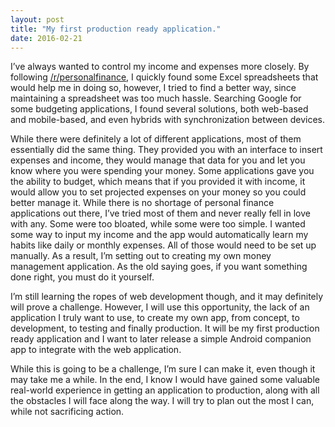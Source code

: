 ```yaml
---
layout: post
title: "My first production ready application."
date: 2016-02-21
---
```


I’ve always wanted to control my income and expenses more closely. By following [/r/personalfinance](http://personalfinance.reddit.com), I quickly found some Excel spreadsheets that would help me in doing so, however, I tried to find a better way, since maintaining a spreadsheet was too much hassle. Searching Google for some budgeting applications, I found several solutions, both web-based and mobile-based, and even hybrids with synchronization between devices.

<!--break-->

While there were definitely a lot of different applications, most of them essentially did the same thing. They provided you with an interface to insert expenses and income, they would manage that data for you and let you know where you were spending your money. Some applications gave you the ability to budget, which means that if you provided it with income, it would allow you to set projected expenses on your money so you could better manage it. While there is no shortage of personal finance applications out there, I’ve tried most of them and never really fell in love with any. Some were too bloated, while some were too simple. I wanted some way to input my income and the app would automatically learn my habits like daily or monthly expenses. All of those would need to be set up manually. As a result, I’m setting out to creating my own money management application. As the old saying goes, if you want something done right, you must do it yourself.

I’m still learning the ropes of web development though, and it may definitely will prove a challenge. However, I will use this opportunity, the lack of an application I truly want to use, to create my own app, from concept, to development, to testing and finally production. It will be my first production ready application and I want to later release a simple Android companion app to integrate with the web application.

While this is going to be a challenge, I’m sure I can make it, even though it may take me a while. In the end, I know I would have gained some valuable real-world experience in getting an application to production, along with all the obstacles I will face along the way. I will try to plan out the most I can, while not sacrificing action.
